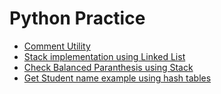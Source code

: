 # Python Practice
- [Comment Utility](https://github.com/lungareakshay/Python_practice/tree/master/comment_utility)
- [Stack implementation using Linked List](https://github.com/lungareakshay/Python_practice/blob/master/stack_using_link_list.py)
- [Check Balanced Paranthesis using Stack](https://github.com/lungareakshay/Python_practice/blob/master/check_balanced_paranthesis.py)
- [Get Student name example using hash tables](https://github.com/lungareakshay/Python_practice/blob/master/hash_example.py)
